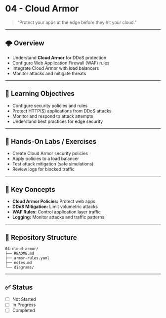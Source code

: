 # 04 - Cloud Armor

> “Protect your apps at the edge before they hit your cloud.”

---

## 🌩️ Overview

- Understand **Cloud Armor** for DDoS protection
- Configure Web Application Firewall (WAF) rules
- Integrate Cloud Armor with load balancers
- Monitor attacks and mitigate threats

---

## 🧩 Learning Objectives

- Configure security policies and rules
- Protect HTTP(S) applications from DDoS attacks
- Monitor and respond to attack attempts
- Understand best practices for edge security

---

## 🔧 Hands-On Labs / Exercises

- Create Cloud Armor security policies
- Apply policies to a load balancer
- Test attack mitigation (safe simulations)
- Review logs for blocked traffic

---

## 📘 Key Concepts

- **Cloud Armor Policies:** Protect web apps  
- **DDoS Mitigation:** Limit volumetric attacks  
- **WAF Rules:** Control application layer traffic  
- **Logging:** Monitor attacks and traffic patterns

---

## 📂 Repository Structure
```bash
04-cloud-armor/
├── README.md
├── armor-rules.yaml
├── notes.md
└── diagrams/
```

---

## ✅ Status

- [ ] Not Started  
- [ ] In Progress  
- [ ] Completed  

